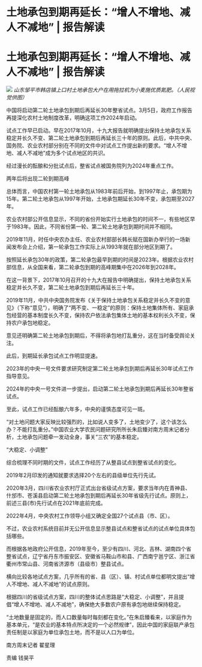 # 土地承包到期再延长：“增人不增地、减人不减地” | 报告解读

# 土地承包到期再延长：“增人不增地、减人不减地” | 报告解读

![](https://inews.gtimg.com/om_bt/OQ1JhwsaG5NT6jWzFKrl9zKD03Yzhq_VqZCN9FrFzneDgAA/1000)
_山东邹平市韩店镇上口村土地承包大户在用拖拉机为小麦施优质氮肥。（人民视觉供图）_

中国将启动第二轮土地承包到期后再延长30年整省试点。3月5日，政府工作报告再提深化农村土地制度改革，明确这项工作2024年启动。

试点工作早已启动。早在2017年10月，十九大报告就明确提出保持土地承包关系稳定并长久不变、第二轮土地承包到期后再延长三十年的原则。此后，中共中央、国务院、农业农村部分别在不同的文件中对试点工作提出新的要求。“增人不增地、减人不减地”成为多个试点地区的共识。

经过漫长的酝酿和分批试点后，整省试点被国务院列为2024年重点工作。

两年后将出现二轮到期高峰

总体而言，中国农村第一轮土地承包从1983年前后开始，到1997年止，承包期为15年。第二轮土地承包从1997年开始，土地承包期延长30年不变，承包期至2027年。

农业农村部公开信息显示，不同的省份开始实行土地承包的时间不一，有些地区早于1983年。因此，不同省份第一轮、第二轮土地承包到期时间并不相同。

2019年11月，时任中央农办主任、农业农村部部长韩长赋在国新办举行的一场新闻发布会上介绍，第一轮承包工作实际上从1993年就在部分地区到期了。

按照延长承包30年的政策，第二轮承包最早到期的时间是2023年。根据农业农村部信息，从全国来看，第二轮承包到期的高峰期集中在2026年到2028年。

在这一背景下，2017年10月召开的十九大在报告中明确提出，保持土地承包关系稳定并长久不变，第二轮土地承包到期后再延长三十年。

2019年11月，中共中央国务院发布《关于保持土地承包关系稳定并长久不变的意见》（下称“意见”），明确了“两不变、一稳定”的原则：保持土地集体所有、家庭承包经营的基本制度长久不变，保持农户依法承包集体土地的基本权利长久不变，保持农户承包地稳定。

意见还明确第二轮土地承包到期后，不得将承包地打乱重分，这在当时备受舆论关注。

此后，到期延长承包试点工作明显提速。

2023年的中央一号文件要求研究制定第二轮土地承包到期后再延长30年试点工作指导意见。

2024年的中央一号文件进一步提出，启动第二轮土地承包到期后再延长30年整省试点。

至此，试点工作已经酝酿六年多，中央的谨慎态度可见一斑。

“对土地问题大家反映比较强烈的，比如说人变多了，土地变少了，这个该怎么办？不能打乱重分。”中国农业大学农民问题研究所所长朱启臻对南方周末记者分析，土地承包问题牵一发动全身，事关“三农”的基本稳定。

“大稳定、小调整”

综合梳理不同时期的文件，试点工作经历了从整县试点到整省试点的变化。

2019年2月印发的通知就要求选择20个左右的县级单位先行先试。

2020年3月，四川省农业农村厅正式出台省级试点方案，要求当年内在青神县、什邡市、苍溪县启动第二轮土地承包到期后再延长30年省级先行试点。原则上，前述三县(市)先行试点在2021年底前完成。

2022年4月，中央农村工作领导小组又确定全国27个试点县（市、区）。

不过，农业农村系统目前并无公开信息显示整县试点和整省试点的试点单位具体包括哪些。

而根据各地政府公开信息，2019年至今，至少有四川、河北、吉林、湖南四个省整省试点，辽宁省丹东市振安区、安徽省马鞍山市和县、广西南宁邕宁区、浙江省衢州市常山县、河南省济源市（县级市）整县试点。

横向比较各地试点方案，几乎所有的省、县（区）、镇、村试点单位都明文提出“增人不增地、减人不减地”的试点原则。

根据四川的省级试点方案，四川的整体试点思路是“大稳定、小调整”，并且提倡“增人不增地、减人不减地”，确保绝大多数农户原有承包地继续保持稳定。

“土地数量是固定的，而人口数量每时每刻都在变化。”在朱启臻看来，以家庭作为基本单元，“是农业的基本特点所决定的一个必然规律”，因此中国的家庭联产承包责任制是以家庭为单位承包土地，而不是以人口为单位。

南方周末记者 翟星理

责编 钱昊平

